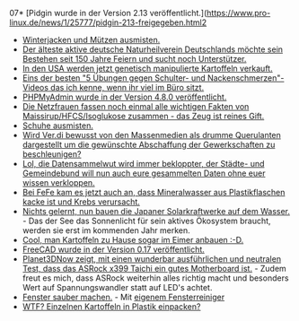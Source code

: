 07* [Pidgin wurde in der Version 2.13 veröffentlicht.](https://www.pro-linux.de/news/1/25777/pidgin-213-freigegeben.html2
* [Winterjacken und Mützen ausmisten.](https://www.smarticular.net/blitzblank-tag-2-fruehling-flurgarderobe-winterjacken-muetzen-loswerden/)
* [Der älteste aktive deutsche Naturheilverein Deutschlands möchte sein Bestehen seit 150 Jahre Feiern und sucht noch Unterstützer.](https://bio-erzgebirge.de/wp/?p=14349)
* [In den USA werden jetzt genetisch manipulierte Kartoffeln verkauft.](https://netzfrauen.org/2018/04/09/gmo/)
* [Eins der besten "5 Übungen gegen Schulter- und Nackenschmerzen"-Videos das ich kenne, wenn ihr viel im Büro sitzt.](https://www.youtube.com/watch?v=MmzbnT-poAo)
* [PHPMyAdmin wurde in der Version 4.8.0 veröffentlicht.](https://www.phpmyadmin.net/news/2018/4/7/phpmyadmin-480-released/)
* [Die Netzfrauen fassen noch einmal alle wichtigen Fakten von Maissirup/HFCS/Isoglukose zusammen - das Zeug ist reines Gift.](https://netzfrauen.org/2018/04/09/maissirup/)
* [Schuhe ausmisten.](https://www.smarticular.net/blitzblank-tag-3-schuhschrank-aussortieren-schuhcreme-schuster/)
* [Wird Ver.di bewusst von den Massenmedien als drumme Querulanten dargestellt um die gewünschte Abschaffung der Gewerkschaften zu beschleunigen?](https://tuxproject.de/blog/2018/04/kurz-angemerkt-zur-laestigen-ver-di-gewerkschaft/)
* [Lol, die Datensammelwut wird immer bekloppter, der Städte- und Gemeindebund will nun auch eure gesammelten Daten ohne euer wissen verkloppen.](https://blog.fefe.de/?ts=a43553e4)
* [Bei FeFe kam es jetzt auch an, dass Mineralwasser aus Plastikflaschen kacke ist und Krebs verursacht.](https://blog.fefe.de/?ts=a4354fbe)
* [Nichts gelernt, nun bauen die Japaner Solarkraftwerke auf dem Wasser.](http://www.sonnenseite.com/de/energie/kyocera-realisiert-japans-groesstes-schwimmendes-solarkraftwerk-mit-137-megawatt.html) - Das der See das Sonnenlicht für sein aktives Ökosystem braucht, werden sie erst im kommenden Jahr merken.
* [Cool, man Kartoffeln zu Hause sogar im Eimer anbauen :-D.](https://www.smarticular.net/kartoffeln-in-der-wohnung-anbauen-im-eimer/)
* [FreeCAD wurde in der Version 0.17 veröffentlicht.](https://www.pro-linux.de/news/1/25783/freecad-017-mit-zahlreichen-neuerungen.html)
* [Planet3DNow zeigt, mit einen wunderbar ausführlichen und neutralen Test, dass das ASRock x399 Taichi ein gutes Motherboard ist.](https://www.planet3dnow.de/cms/37135-asrock-x399-taichi/) - Zudem freut es mich, dass ASRock weiterhin alles richtig macht und besonders Wert auf Spannungswandler statt auf LED's achtet.
* [Fenster sauber machen.](https://www.smarticular.net/blitzblank-tag-4-natuerlich-fenster-putzen-streifenfrei-sauber/) - Mit [eigenem Fensterreiniger](https://www.smarticular.net/oekologischer-fensterreiniger-in-minutenschnelle-selbst-hergestellt/)
* [WTF? Einzelnen Kartoffeln in Plastik einpacken?](https://netzfrauen.org/2018/04/10/weltreise/)
